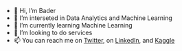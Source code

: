 - 👋 Hi, I’m Bader
- 👀 I’m interseted in Data Analytics and Machine Learning 
- 🌱 I’m currently learning Machine Learning 
- 🤝 I’m looking to do services
- 📫 You can reach me on [Twitter](https://twitter.com/BadreddineBalaj?t=HyQRiwjLbFx67MK3-pLFqw&s=08), on [LinkedIn](https://www.linkedin.com/in/badreddine-balaj-3a2817219), and [Kaggle](https://www.kaggle.com/badreddineb)

<!---
badeeer/badeeer is a ✨ special ✨ repository because its `README.md` (this file) appears on your GitHub profile.
You can click the Preview link to take a look at your changes.
--->
